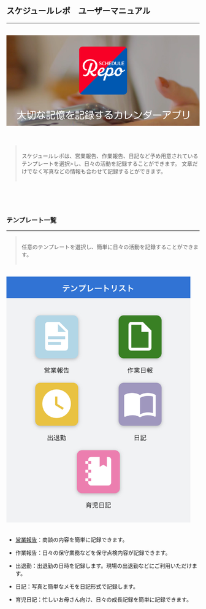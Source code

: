 ## スケジュールレポ　ユーザーマニュアル
***
<br />
<img src="imgs/top.png" width="640px">
<br /><br /><br />

><br />
>スケジュールレポは、営業報告、作業報告、日記など予め用意されているテンプレートを選択>し、日々の活動を記録することができます。
>文章だけでなく写真などの情報も合わせて記録するとができます。
><br />
><br />


<br /><br /><br />

### テンプレート一覧  
***

><br />
>任意のテンプレートを選択し、簡単に日々の活動を記録することができます。
><br />
><br />

<br />
<img src="imgs/templates.jpeg" width="480px">
<br /><br />

- [営業報告](templates/sales_report.md)：商談の内容を簡単に記録できます。

- 作業報告：日々の保守業務などを保守点検内容が記録できます。

- 出退勤：出退勤の日時を記録します。現場の出退勤などにご利用いただけます。

- 日記：写真と簡単なメモを日記形式で記録します。

- 育児日記：忙しいお母さん向け、日々の成長記録を簡単に記録できます。